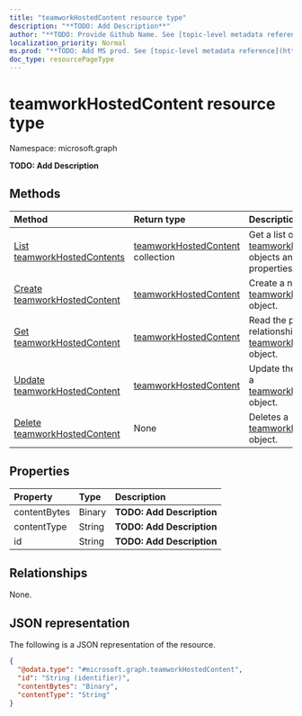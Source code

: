 ```yaml
---
title: "teamworkHostedContent resource type"
description: "**TODO: Add Description**"
author: "**TODO: Provide Github Name. See [topic-level metadata reference](https://msgo.azurewebsites.net/add/document/guidelines/metadata.html#topic-level-metadata)**"
localization_priority: Normal
ms.prod: "**TODO: Add MS prod. See [topic-level metadata reference](https://msgo.azurewebsites.net/add/document/guidelines/metadata.html#topic-level-metadata)**"
doc_type: resourcePageType
---
```


# teamworkHostedContent resource type

Namespace: microsoft.graph



**TODO: Add Description**

## Methods
|Method|Return type|Description|
|:---|:---|:---|
|[List teamworkHostedContents](../api/teamworkhostedcontent-list.md)|[teamworkHostedContent](../resources/teamworkhostedcontent.md) collection|Get a list of the [teamworkHostedContent](../resources/teamworkhostedcontent.md) objects and their properties.|
|[Create teamworkHostedContent](../api/teamworkhostedcontent-create.md)|[teamworkHostedContent](../resources/teamworkhostedcontent.md)|Create a new [teamworkHostedContent](../resources/teamworkhostedcontent.md) object.|
|[Get teamworkHostedContent](../api/teamworkhostedcontent-get.md)|[teamworkHostedContent](../resources/teamworkhostedcontent.md)|Read the properties and relationships of a [teamworkHostedContent](../resources/teamworkhostedcontent.md) object.|
|[Update teamworkHostedContent](../api/teamworkhostedcontent-update.md)|[teamworkHostedContent](../resources/teamworkhostedcontent.md)|Update the properties of a [teamworkHostedContent](../resources/teamworkhostedcontent.md) object.|
|[Delete teamworkHostedContent](../api/teamworkhostedcontent-delete.md)|None|Deletes a [teamworkHostedContent](../resources/teamworkhostedcontent.md) object.|

## Properties
|Property|Type|Description|
|:---|:---|:---|
|contentBytes|Binary|**TODO: Add Description**|
|contentType|String|**TODO: Add Description**|
|id|String|**TODO: Add Description**|

## Relationships
None.

## JSON representation
The following is a JSON representation of the resource.
<!-- {
  "blockType": "resource",
  "keyProperty": "id",
  "@odata.type": "microsoft.graph.teamworkHostedContent",
  "openType": false
}
-->
``` json
{
  "@odata.type": "#microsoft.graph.teamworkHostedContent",
  "id": "String (identifier)",
  "contentBytes": "Binary",
  "contentType": "String"
}
```

